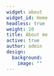 ```yaml
---
widget: about
widget_id: Home
headless: true
weight: 20
title: About me
active: true
author: admin
design:
  background:
    image: ""
---
```

